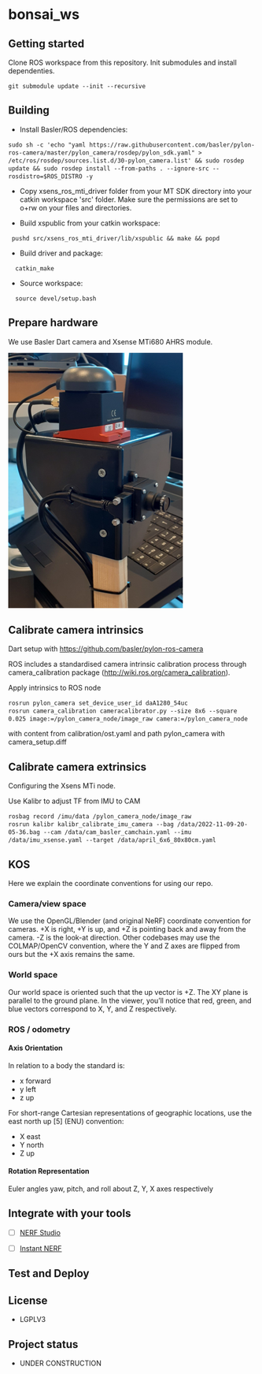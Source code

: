 # bonsai_ws



## Getting started

Clone ROS workspace from this repository. Init submodules and install dependenties.
```
git submodule update --init --recursive

```


## Building

  - Install Basler/ROS dependencies:
```
sudo sh -c 'echo "yaml https://raw.githubusercontent.com/basler/pylon-ros-camera/master/pylon_camera/rosdep/pylon_sdk.yaml" > /etc/ros/rosdep/sources.list.d/30-pylon_camera.list' && sudo rosdep update && sudo rosdep install --from-paths . --ignore-src --rosdistro=$ROS_DISTRO -y
```

  - Copy xsens_ros_mti_driver folder from your MT SDK directory into your catkin workspace 'src' folder.
        Make sure the permissions are set to o+rw on your files and directories.

  - Build xspublic from your catkin workspace:
```
 pushd src/xsens_ros_mti_driver/lib/xspublic && make && popd
```
  - Build driver and package:
```
  catkin_make
```
  - Source workspace:
```
  source devel/setup.bash
```

## Prepare hardware

We use Basler Dart camera and Xsense MTi680 AHRS module.

![NERF camera](docs/ahrs_cam_quoter.png "NERF camera")

## Calibrate camera intrinsics

Dart setup with https://github.com/basler/pylon-ros-camera

ROS includes a standardised camera intrinsic calibration process through camera_calibration package (http://wiki.ros.org/camera_calibration).

Apply intrinsics to ROS node
```
rosrun pylon_camera set_device_user_id daA1280_54uc
rosrun camera_calibration cameracalibrator.py --size 8x6 --square 0.025 image:=/pylon_camera_node/image_raw camera:=/pylon_camera_node
```
with content from calibration/ost.yaml and path pylon_camera with camera_setup.diff

## Calibrate camera extrinsics
Configuring the Xsens MTi node.

Use Kalibr to adjust TF from IMU to CAM
```
rosbag record /imu/data /pylon_camera_node/image_raw
rosrun kalibr kalibr_calibrate_imu_camera --bag /data/2022-11-09-20-05-36.bag --cam /data/cam_basler_camchain.yaml --imu /data/imu_xsense.yaml --target /data/april_6x6_80x80cm.yaml
```

## KOS
Here we explain the coordinate conventions for using our repo.

### Camera/view space

We use the OpenGL/Blender (and original NeRF) coordinate convention
for cameras. +X is right, +Y is up, and +Z is pointing back and away
from the camera. -Z is the look-at direction. Other codebases may use
the COLMAP/OpenCV convention, where the Y and Z axes are flipped from
ours but the +X axis remains the same.

### World space

Our world space is oriented such that the up vector is +Z. The XY
plane is parallel to the ground plane. In the viewer, you’ll notice
that red, green, and blue vectors correspond to X, Y, and Z
respectively.

### ROS / odometry

#### Axis Orientation

In relation to a body the standard is:
  -  x forward
  -  y left
  -  z up

For short-range Cartesian representations of geographic locations, use the east north up [5] (ENU) convention:
  -  X east
  -  Y north
  -  Z up

#### Rotation Representation

Euler angles yaw, pitch, and roll about Z, Y, X axes respectively


## Integrate with your tools

- [ ] [NERF Studio](https://docs.nerf.studio/en/latest/index.html)

- [ ] [Instant NERF](https://github.com/NVlabs/instant-ngp)


## Test and Deploy


## License
 - LGPLV3

## Project status
 - UNDER CONSTRUCTION
